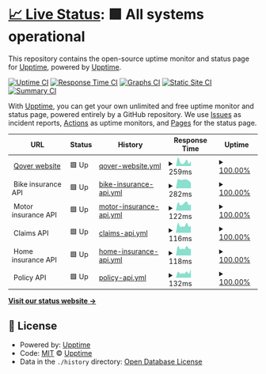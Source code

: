 # [📈 Live Status](https://demo.upptime.js.org): <!--live status--> **🟩 All systems operational**

This repository contains the open-source uptime monitor and status page for [Upptime](https://upptime.js.org), powered by [Upptime](https://github.com/upptime/upptime).

[![Uptime CI](https://github.com/qover-me/upptime/workflows/Uptime%20CI/badge.svg)](https://github.com/qover-me/upptime/actions?query=workflow%3A%22Uptime+CI%22)
[![Response Time CI](https://github.com/qover-me/upptime/workflows/Response%20Time%20CI/badge.svg)](https://github.com/qover-me/upptime/actions?query=workflow%3A%22Response+Time+CI%22)
[![Graphs CI](https://github.com/qover-me/upptime/workflows/Graphs%20CI/badge.svg)](https://github.com/qover-me/upptime/actions?query=workflow%3A%22Graphs+CI%22)
[![Static Site CI](https://github.com/qover-me/upptime/workflows/Static%20Site%20CI/badge.svg)](https://github.com/qover-me/upptime/actions?query=workflow%3A%22Static+Site+CI%22)
[![Summary CI](https://github.com/qover-me/upptime/workflows/Summary%20CI/badge.svg)](https://github.com/qover-me/upptime/actions?query=workflow%3A%22Summary+CI%22)

With [Upptime](https://upptime.js.org), you can get your own unlimited and free uptime monitor and status page, powered entirely by a GitHub repository. We use [Issues](https://github.com/upptime/upptime/issues) as incident reports, [Actions](https://github.com/qover-me/upptime/actions) as uptime monitors, and [Pages](https://demo.upptime.js.org) for the status page.

<!--start: status pages-->
<!-- This summary is generated by Upptime (https://github.com/upptime/upptime) -->
<!-- Do not edit this manually, your changes will be overwritten -->
<!-- prettier-ignore -->
| URL | Status | History | Response Time | Uptime |
| --- | ------ | ------- | ------------- | ------ |
| <img alt="" src="https://icons.duckduckgo.com/ip3/www.qover.com.ico" height="13"> [Qover website](https://www.qover.com) | 🟩 Up | [qover-website.yml](https://github.com/qover-me/upptime/commits/HEAD/history/qover-website.yml) | <details><summary><img alt="Response time graph" src="./graphs/qover-website/response-time-week.png" height="20"> 259ms</summary><br><a href="https://status.qover.com/history/qover-website"><img alt="Response time 257" src="https://img.shields.io/endpoint?url=https%3A%2F%2Fraw.githubusercontent.com%2Fqover-me%2Fupptime%2FHEAD%2Fapi%2Fqover-website%2Fresponse-time.json"></a><br><a href="https://status.qover.com/history/qover-website"><img alt="24-hour response time 296" src="https://img.shields.io/endpoint?url=https%3A%2F%2Fraw.githubusercontent.com%2Fqover-me%2Fupptime%2FHEAD%2Fapi%2Fqover-website%2Fresponse-time-day.json"></a><br><a href="https://status.qover.com/history/qover-website"><img alt="7-day response time 259" src="https://img.shields.io/endpoint?url=https%3A%2F%2Fraw.githubusercontent.com%2Fqover-me%2Fupptime%2FHEAD%2Fapi%2Fqover-website%2Fresponse-time-week.json"></a><br><a href="https://status.qover.com/history/qover-website"><img alt="30-day response time 328" src="https://img.shields.io/endpoint?url=https%3A%2F%2Fraw.githubusercontent.com%2Fqover-me%2Fupptime%2FHEAD%2Fapi%2Fqover-website%2Fresponse-time-month.json"></a><br><a href="https://status.qover.com/history/qover-website"><img alt="1-year response time 251" src="https://img.shields.io/endpoint?url=https%3A%2F%2Fraw.githubusercontent.com%2Fqover-me%2Fupptime%2FHEAD%2Fapi%2Fqover-website%2Fresponse-time-year.json"></a></details> | <details><summary><a href="https://status.qover.com/history/qover-website">100.00%</a></summary><a href="https://status.qover.com/history/qover-website"><img alt="All-time uptime 100.00%" src="https://img.shields.io/endpoint?url=https%3A%2F%2Fraw.githubusercontent.com%2Fqover-me%2Fupptime%2FHEAD%2Fapi%2Fqover-website%2Fuptime.json"></a><br><a href="https://status.qover.com/history/qover-website"><img alt="24-hour uptime 100.00%" src="https://img.shields.io/endpoint?url=https%3A%2F%2Fraw.githubusercontent.com%2Fqover-me%2Fupptime%2FHEAD%2Fapi%2Fqover-website%2Fuptime-day.json"></a><br><a href="https://status.qover.com/history/qover-website"><img alt="7-day uptime 100.00%" src="https://img.shields.io/endpoint?url=https%3A%2F%2Fraw.githubusercontent.com%2Fqover-me%2Fupptime%2FHEAD%2Fapi%2Fqover-website%2Fuptime-week.json"></a><br><a href="https://status.qover.com/history/qover-website"><img alt="30-day uptime 100.00%" src="https://img.shields.io/endpoint?url=https%3A%2F%2Fraw.githubusercontent.com%2Fqover-me%2Fupptime%2FHEAD%2Fapi%2Fqover-website%2Fuptime-month.json"></a><br><a href="https://status.qover.com/history/qover-website"><img alt="1-year uptime 100.00%" src="https://img.shields.io/endpoint?url=https%3A%2F%2Fraw.githubusercontent.com%2Fqover-me%2Fupptime%2FHEAD%2Fapi%2Fqover-website%2Fuptime-year.json"></a></details>
| <img alt="" src="https://icons.duckduckgo.com/ip3/null.ico" height="13"> Bike insurance API | 🟩 Up | [bike-insurance-api.yml](https://github.com/qover-me/upptime/commits/HEAD/history/bike-insurance-api.yml) | <details><summary><img alt="Response time graph" src="./graphs/bike-insurance-api/response-time-week.png" height="20"> 282ms</summary><br><a href="https://status.qover.com/history/bike-insurance-api"><img alt="Response time 260" src="https://img.shields.io/endpoint?url=https%3A%2F%2Fraw.githubusercontent.com%2Fqover-me%2Fupptime%2FHEAD%2Fapi%2Fbike-insurance-api%2Fresponse-time.json"></a><br><a href="https://status.qover.com/history/bike-insurance-api"><img alt="24-hour response time 188" src="https://img.shields.io/endpoint?url=https%3A%2F%2Fraw.githubusercontent.com%2Fqover-me%2Fupptime%2FHEAD%2Fapi%2Fbike-insurance-api%2Fresponse-time-day.json"></a><br><a href="https://status.qover.com/history/bike-insurance-api"><img alt="7-day response time 282" src="https://img.shields.io/endpoint?url=https%3A%2F%2Fraw.githubusercontent.com%2Fqover-me%2Fupptime%2FHEAD%2Fapi%2Fbike-insurance-api%2Fresponse-time-week.json"></a><br><a href="https://status.qover.com/history/bike-insurance-api"><img alt="30-day response time 301" src="https://img.shields.io/endpoint?url=https%3A%2F%2Fraw.githubusercontent.com%2Fqover-me%2Fupptime%2FHEAD%2Fapi%2Fbike-insurance-api%2Fresponse-time-month.json"></a><br><a href="https://status.qover.com/history/bike-insurance-api"><img alt="1-year response time 265" src="https://img.shields.io/endpoint?url=https%3A%2F%2Fraw.githubusercontent.com%2Fqover-me%2Fupptime%2FHEAD%2Fapi%2Fbike-insurance-api%2Fresponse-time-year.json"></a></details> | <details><summary><a href="https://status.qover.com/history/bike-insurance-api">100.00%</a></summary><a href="https://status.qover.com/history/bike-insurance-api"><img alt="All-time uptime 100.00%" src="https://img.shields.io/endpoint?url=https%3A%2F%2Fraw.githubusercontent.com%2Fqover-me%2Fupptime%2FHEAD%2Fapi%2Fbike-insurance-api%2Fuptime.json"></a><br><a href="https://status.qover.com/history/bike-insurance-api"><img alt="24-hour uptime 100.00%" src="https://img.shields.io/endpoint?url=https%3A%2F%2Fraw.githubusercontent.com%2Fqover-me%2Fupptime%2FHEAD%2Fapi%2Fbike-insurance-api%2Fuptime-day.json"></a><br><a href="https://status.qover.com/history/bike-insurance-api"><img alt="7-day uptime 100.00%" src="https://img.shields.io/endpoint?url=https%3A%2F%2Fraw.githubusercontent.com%2Fqover-me%2Fupptime%2FHEAD%2Fapi%2Fbike-insurance-api%2Fuptime-week.json"></a><br><a href="https://status.qover.com/history/bike-insurance-api"><img alt="30-day uptime 100.00%" src="https://img.shields.io/endpoint?url=https%3A%2F%2Fraw.githubusercontent.com%2Fqover-me%2Fupptime%2FHEAD%2Fapi%2Fbike-insurance-api%2Fuptime-month.json"></a><br><a href="https://status.qover.com/history/bike-insurance-api"><img alt="1-year uptime 100.00%" src="https://img.shields.io/endpoint?url=https%3A%2F%2Fraw.githubusercontent.com%2Fqover-me%2Fupptime%2FHEAD%2Fapi%2Fbike-insurance-api%2Fuptime-year.json"></a></details>
| <img alt="" src="https://icons.duckduckgo.com/ip3/null.ico" height="13"> Motor insurance API | 🟩 Up | [motor-insurance-api.yml](https://github.com/qover-me/upptime/commits/HEAD/history/motor-insurance-api.yml) | <details><summary><img alt="Response time graph" src="./graphs/motor-insurance-api/response-time-week.png" height="20"> 122ms</summary><br><a href="https://status.qover.com/history/motor-insurance-api"><img alt="Response time 122" src="https://img.shields.io/endpoint?url=https%3A%2F%2Fraw.githubusercontent.com%2Fqover-me%2Fupptime%2FHEAD%2Fapi%2Fmotor-insurance-api%2Fresponse-time.json"></a><br><a href="https://status.qover.com/history/motor-insurance-api"><img alt="24-hour response time 108" src="https://img.shields.io/endpoint?url=https%3A%2F%2Fraw.githubusercontent.com%2Fqover-me%2Fupptime%2FHEAD%2Fapi%2Fmotor-insurance-api%2Fresponse-time-day.json"></a><br><a href="https://status.qover.com/history/motor-insurance-api"><img alt="7-day response time 122" src="https://img.shields.io/endpoint?url=https%3A%2F%2Fraw.githubusercontent.com%2Fqover-me%2Fupptime%2FHEAD%2Fapi%2Fmotor-insurance-api%2Fresponse-time-week.json"></a><br><a href="https://status.qover.com/history/motor-insurance-api"><img alt="30-day response time 116" src="https://img.shields.io/endpoint?url=https%3A%2F%2Fraw.githubusercontent.com%2Fqover-me%2Fupptime%2FHEAD%2Fapi%2Fmotor-insurance-api%2Fresponse-time-month.json"></a><br><a href="https://status.qover.com/history/motor-insurance-api"><img alt="1-year response time 121" src="https://img.shields.io/endpoint?url=https%3A%2F%2Fraw.githubusercontent.com%2Fqover-me%2Fupptime%2FHEAD%2Fapi%2Fmotor-insurance-api%2Fresponse-time-year.json"></a></details> | <details><summary><a href="https://status.qover.com/history/motor-insurance-api">100.00%</a></summary><a href="https://status.qover.com/history/motor-insurance-api"><img alt="All-time uptime 100.00%" src="https://img.shields.io/endpoint?url=https%3A%2F%2Fraw.githubusercontent.com%2Fqover-me%2Fupptime%2FHEAD%2Fapi%2Fmotor-insurance-api%2Fuptime.json"></a><br><a href="https://status.qover.com/history/motor-insurance-api"><img alt="24-hour uptime 100.00%" src="https://img.shields.io/endpoint?url=https%3A%2F%2Fraw.githubusercontent.com%2Fqover-me%2Fupptime%2FHEAD%2Fapi%2Fmotor-insurance-api%2Fuptime-day.json"></a><br><a href="https://status.qover.com/history/motor-insurance-api"><img alt="7-day uptime 100.00%" src="https://img.shields.io/endpoint?url=https%3A%2F%2Fraw.githubusercontent.com%2Fqover-me%2Fupptime%2FHEAD%2Fapi%2Fmotor-insurance-api%2Fuptime-week.json"></a><br><a href="https://status.qover.com/history/motor-insurance-api"><img alt="30-day uptime 100.00%" src="https://img.shields.io/endpoint?url=https%3A%2F%2Fraw.githubusercontent.com%2Fqover-me%2Fupptime%2FHEAD%2Fapi%2Fmotor-insurance-api%2Fuptime-month.json"></a><br><a href="https://status.qover.com/history/motor-insurance-api"><img alt="1-year uptime 100.00%" src="https://img.shields.io/endpoint?url=https%3A%2F%2Fraw.githubusercontent.com%2Fqover-me%2Fupptime%2FHEAD%2Fapi%2Fmotor-insurance-api%2Fuptime-year.json"></a></details>
| <img alt="" src="https://icons.duckduckgo.com/ip3/null.ico" height="13"> Claims API | 🟩 Up | [claims-api.yml](https://github.com/qover-me/upptime/commits/HEAD/history/claims-api.yml) | <details><summary><img alt="Response time graph" src="./graphs/claims-api/response-time-week.png" height="20"> 116ms</summary><br><a href="https://status.qover.com/history/claims-api"><img alt="Response time 121" src="https://img.shields.io/endpoint?url=https%3A%2F%2Fraw.githubusercontent.com%2Fqover-me%2Fupptime%2FHEAD%2Fapi%2Fclaims-api%2Fresponse-time.json"></a><br><a href="https://status.qover.com/history/claims-api"><img alt="24-hour response time 106" src="https://img.shields.io/endpoint?url=https%3A%2F%2Fraw.githubusercontent.com%2Fqover-me%2Fupptime%2FHEAD%2Fapi%2Fclaims-api%2Fresponse-time-day.json"></a><br><a href="https://status.qover.com/history/claims-api"><img alt="7-day response time 116" src="https://img.shields.io/endpoint?url=https%3A%2F%2Fraw.githubusercontent.com%2Fqover-me%2Fupptime%2FHEAD%2Fapi%2Fclaims-api%2Fresponse-time-week.json"></a><br><a href="https://status.qover.com/history/claims-api"><img alt="30-day response time 115" src="https://img.shields.io/endpoint?url=https%3A%2F%2Fraw.githubusercontent.com%2Fqover-me%2Fupptime%2FHEAD%2Fapi%2Fclaims-api%2Fresponse-time-month.json"></a><br><a href="https://status.qover.com/history/claims-api"><img alt="1-year response time 119" src="https://img.shields.io/endpoint?url=https%3A%2F%2Fraw.githubusercontent.com%2Fqover-me%2Fupptime%2FHEAD%2Fapi%2Fclaims-api%2Fresponse-time-year.json"></a></details> | <details><summary><a href="https://status.qover.com/history/claims-api">100.00%</a></summary><a href="https://status.qover.com/history/claims-api"><img alt="All-time uptime 100.00%" src="https://img.shields.io/endpoint?url=https%3A%2F%2Fraw.githubusercontent.com%2Fqover-me%2Fupptime%2FHEAD%2Fapi%2Fclaims-api%2Fuptime.json"></a><br><a href="https://status.qover.com/history/claims-api"><img alt="24-hour uptime 100.00%" src="https://img.shields.io/endpoint?url=https%3A%2F%2Fraw.githubusercontent.com%2Fqover-me%2Fupptime%2FHEAD%2Fapi%2Fclaims-api%2Fuptime-day.json"></a><br><a href="https://status.qover.com/history/claims-api"><img alt="7-day uptime 100.00%" src="https://img.shields.io/endpoint?url=https%3A%2F%2Fraw.githubusercontent.com%2Fqover-me%2Fupptime%2FHEAD%2Fapi%2Fclaims-api%2Fuptime-week.json"></a><br><a href="https://status.qover.com/history/claims-api"><img alt="30-day uptime 100.00%" src="https://img.shields.io/endpoint?url=https%3A%2F%2Fraw.githubusercontent.com%2Fqover-me%2Fupptime%2FHEAD%2Fapi%2Fclaims-api%2Fuptime-month.json"></a><br><a href="https://status.qover.com/history/claims-api"><img alt="1-year uptime 100.00%" src="https://img.shields.io/endpoint?url=https%3A%2F%2Fraw.githubusercontent.com%2Fqover-me%2Fupptime%2FHEAD%2Fapi%2Fclaims-api%2Fuptime-year.json"></a></details>
| <img alt="" src="https://icons.duckduckgo.com/ip3/null.ico" height="13"> Home insurance API | 🟩 Up | [home-insurance-api.yml](https://github.com/qover-me/upptime/commits/HEAD/history/home-insurance-api.yml) | <details><summary><img alt="Response time graph" src="./graphs/home-insurance-api/response-time-week.png" height="20"> 118ms</summary><br><a href="https://status.qover.com/history/home-insurance-api"><img alt="Response time 118" src="https://img.shields.io/endpoint?url=https%3A%2F%2Fraw.githubusercontent.com%2Fqover-me%2Fupptime%2FHEAD%2Fapi%2Fhome-insurance-api%2Fresponse-time.json"></a><br><a href="https://status.qover.com/history/home-insurance-api"><img alt="24-hour response time 104" src="https://img.shields.io/endpoint?url=https%3A%2F%2Fraw.githubusercontent.com%2Fqover-me%2Fupptime%2FHEAD%2Fapi%2Fhome-insurance-api%2Fresponse-time-day.json"></a><br><a href="https://status.qover.com/history/home-insurance-api"><img alt="7-day response time 118" src="https://img.shields.io/endpoint?url=https%3A%2F%2Fraw.githubusercontent.com%2Fqover-me%2Fupptime%2FHEAD%2Fapi%2Fhome-insurance-api%2Fresponse-time-week.json"></a><br><a href="https://status.qover.com/history/home-insurance-api"><img alt="30-day response time 114" src="https://img.shields.io/endpoint?url=https%3A%2F%2Fraw.githubusercontent.com%2Fqover-me%2Fupptime%2FHEAD%2Fapi%2Fhome-insurance-api%2Fresponse-time-month.json"></a><br><a href="https://status.qover.com/history/home-insurance-api"><img alt="1-year response time 116" src="https://img.shields.io/endpoint?url=https%3A%2F%2Fraw.githubusercontent.com%2Fqover-me%2Fupptime%2FHEAD%2Fapi%2Fhome-insurance-api%2Fresponse-time-year.json"></a></details> | <details><summary><a href="https://status.qover.com/history/home-insurance-api">100.00%</a></summary><a href="https://status.qover.com/history/home-insurance-api"><img alt="All-time uptime 100.00%" src="https://img.shields.io/endpoint?url=https%3A%2F%2Fraw.githubusercontent.com%2Fqover-me%2Fupptime%2FHEAD%2Fapi%2Fhome-insurance-api%2Fuptime.json"></a><br><a href="https://status.qover.com/history/home-insurance-api"><img alt="24-hour uptime 100.00%" src="https://img.shields.io/endpoint?url=https%3A%2F%2Fraw.githubusercontent.com%2Fqover-me%2Fupptime%2FHEAD%2Fapi%2Fhome-insurance-api%2Fuptime-day.json"></a><br><a href="https://status.qover.com/history/home-insurance-api"><img alt="7-day uptime 100.00%" src="https://img.shields.io/endpoint?url=https%3A%2F%2Fraw.githubusercontent.com%2Fqover-me%2Fupptime%2FHEAD%2Fapi%2Fhome-insurance-api%2Fuptime-week.json"></a><br><a href="https://status.qover.com/history/home-insurance-api"><img alt="30-day uptime 100.00%" src="https://img.shields.io/endpoint?url=https%3A%2F%2Fraw.githubusercontent.com%2Fqover-me%2Fupptime%2FHEAD%2Fapi%2Fhome-insurance-api%2Fuptime-month.json"></a><br><a href="https://status.qover.com/history/home-insurance-api"><img alt="1-year uptime 100.00%" src="https://img.shields.io/endpoint?url=https%3A%2F%2Fraw.githubusercontent.com%2Fqover-me%2Fupptime%2FHEAD%2Fapi%2Fhome-insurance-api%2Fuptime-year.json"></a></details>
| <img alt="" src="https://icons.duckduckgo.com/ip3/null.ico" height="13"> Policy API | 🟩 Up | [policy-api.yml](https://github.com/qover-me/upptime/commits/HEAD/history/policy-api.yml) | <details><summary><img alt="Response time graph" src="./graphs/policy-api/response-time-week.png" height="20"> 132ms</summary><br><a href="https://status.qover.com/history/policy-api"><img alt="Response time 118" src="https://img.shields.io/endpoint?url=https%3A%2F%2Fraw.githubusercontent.com%2Fqover-me%2Fupptime%2FHEAD%2Fapi%2Fpolicy-api%2Fresponse-time.json"></a><br><a href="https://status.qover.com/history/policy-api"><img alt="24-hour response time 214" src="https://img.shields.io/endpoint?url=https%3A%2F%2Fraw.githubusercontent.com%2Fqover-me%2Fupptime%2FHEAD%2Fapi%2Fpolicy-api%2Fresponse-time-day.json"></a><br><a href="https://status.qover.com/history/policy-api"><img alt="7-day response time 132" src="https://img.shields.io/endpoint?url=https%3A%2F%2Fraw.githubusercontent.com%2Fqover-me%2Fupptime%2FHEAD%2Fapi%2Fpolicy-api%2Fresponse-time-week.json"></a><br><a href="https://status.qover.com/history/policy-api"><img alt="30-day response time 118" src="https://img.shields.io/endpoint?url=https%3A%2F%2Fraw.githubusercontent.com%2Fqover-me%2Fupptime%2FHEAD%2Fapi%2Fpolicy-api%2Fresponse-time-month.json"></a><br><a href="https://status.qover.com/history/policy-api"><img alt="1-year response time 117" src="https://img.shields.io/endpoint?url=https%3A%2F%2Fraw.githubusercontent.com%2Fqover-me%2Fupptime%2FHEAD%2Fapi%2Fpolicy-api%2Fresponse-time-year.json"></a></details> | <details><summary><a href="https://status.qover.com/history/policy-api">100.00%</a></summary><a href="https://status.qover.com/history/policy-api"><img alt="All-time uptime 100.00%" src="https://img.shields.io/endpoint?url=https%3A%2F%2Fraw.githubusercontent.com%2Fqover-me%2Fupptime%2FHEAD%2Fapi%2Fpolicy-api%2Fuptime.json"></a><br><a href="https://status.qover.com/history/policy-api"><img alt="24-hour uptime 100.00%" src="https://img.shields.io/endpoint?url=https%3A%2F%2Fraw.githubusercontent.com%2Fqover-me%2Fupptime%2FHEAD%2Fapi%2Fpolicy-api%2Fuptime-day.json"></a><br><a href="https://status.qover.com/history/policy-api"><img alt="7-day uptime 100.00%" src="https://img.shields.io/endpoint?url=https%3A%2F%2Fraw.githubusercontent.com%2Fqover-me%2Fupptime%2FHEAD%2Fapi%2Fpolicy-api%2Fuptime-week.json"></a><br><a href="https://status.qover.com/history/policy-api"><img alt="30-day uptime 100.00%" src="https://img.shields.io/endpoint?url=https%3A%2F%2Fraw.githubusercontent.com%2Fqover-me%2Fupptime%2FHEAD%2Fapi%2Fpolicy-api%2Fuptime-month.json"></a><br><a href="https://status.qover.com/history/policy-api"><img alt="1-year uptime 100.00%" src="https://img.shields.io/endpoint?url=https%3A%2F%2Fraw.githubusercontent.com%2Fqover-me%2Fupptime%2FHEAD%2Fapi%2Fpolicy-api%2Fuptime-year.json"></a></details>

<!--end: status pages-->

[**Visit our status website →**](https://demo.upptime.js.org)

## 📄 License

- Powered by: [Upptime](https://github.com/upptime/upptime)
- Code: [MIT](./LICENSE) © [Upptime](https://upptime.js.org)
- Data in the `./history` directory: [Open Database License](https://opendatacommons.org/licenses/odbl/1-0/)
